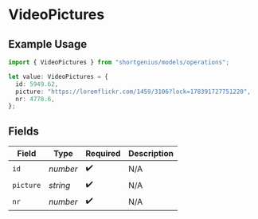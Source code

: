 # VideoPictures

## Example Usage

```typescript
import { VideoPictures } from "shortgenius/models/operations";

let value: VideoPictures = {
  id: 5949.62,
  picture: "https://loremflickr.com/1459/3106?lock=178391727751220",
  nr: 4778.6,
};
```

## Fields

| Field              | Type               | Required           | Description        |
| ------------------ | ------------------ | ------------------ | ------------------ |
| `id`               | *number*           | :heavy_check_mark: | N/A                |
| `picture`          | *string*           | :heavy_check_mark: | N/A                |
| `nr`               | *number*           | :heavy_check_mark: | N/A                |
